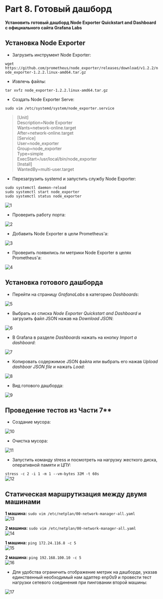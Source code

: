# Part 8. Готовый дашборд

**Установить готовый дашборд Node Exporter Quickstart and Dashboard с официального сайта Grafana Labs**

## Установка Node Exporter

- Загрузить инструмент Node Exporter:

`wget https://github.com/prometheus/node_exporter/releases/download/v1.2.2/node_exporter-1.2.2.linux-amd64.tar.gz` <br>

- Извлечь файлы:

`tar xvfz node_exporter-1.2.2.linux-amd64.tar.gz` <br>

- Создать Node Exporter Serve:

`sudo vim /etc/systemd/system/node_exporter.service` <br>
>[Unit] <br>
Description=Node Exporter <br>
Wants=network-online.target <br>
After=network-online.target <br>
[Service] <br>
User=node_exporter <br>
Group=node_exporter <br>
Type=simple <br>
ExecStart=/usr/local/bin/node_exporter <br>
[Install] <br>
WantedBy=multi-user.target <br>

- Перезагрузить systemd и запустить службу Node Exporter:

`sudo systemctl daemon-reload` <br>
`sudo systemctl start node_exporter` <br>
`sudo systemctl status node_exporter` <br>

<img src="./../../misc/images/part_8/1.jpg" alt="1" />

- Проверить работу порта:

<img src="./../../misc/images/part_8/2.jpg" alt="2" />

- Добавить Node Exporter в цели Prometheus'а:

<img src="./../../misc/images/part_8/3.jpg" alt="3" />

- Проверить появились ли метрики Node Exporter в целях Prometheus'а:

<img src="./../../misc/images/part_8/4.jpg" alt="4" />

## Установка готового дашборда

- Перейти на страницу *GrafanaLabs* в категорию *Dashboards*:

<img src="./../../misc/images/part_8/5.jpg" alt="5" />

- Выбрать из списка *Node Exporter Quickstart and Dashboard* и загрузить файл JSON нажав на *Download JSON*:

<img src="./../../misc/images/part_8/6.jpg" alt="6" />

- В Grafana в разделе *Dashboards* нажать на кнопку *Import a dashboard*:

<img src="./../../misc/images/part_8/7.jpg" alt="7" />

- Копировать содержимое JSON файла или выбрать его нажав *Upload dashboar JSON file* и нажать *Load*:

<img src="./../../misc/images/part_8/8.jpg" alt="8" />

- Вид готового дашборда:

<img src="./../../misc/images/part_8/9.jpg" alt="9" />

## Проведение тестов из Части 7**

- Создание мусора:

<img src="./../../misc/images/part_8/10.jpg" alt="10" />

- Очистка мусора:

<img src="./../../misc/images/part_8/11.jpg" alt="11" />

- Запустить команду stress и посмотреть на нагрузку жесткого диска, оперативной памяти и ЦПУ:

`stress -c 2 -i 1 -m 1 --vm-bytes 32M -t 60s` <br>
<img src="./../../misc/images/part_8/12.jpg" alt="12" />

## Статическая маршрутизация между двумя машинами

**1 машина:** `sudo vim /etc/netplan/00-network-manager-all.yaml` <br>
<img src="./../../misc/images/part_8/13.jpg" alt="13" />

**2 машина:** `sudo vim /etc/netplan/00-network-manager-all.yaml` <br>
<img src="./../../misc/images/part_8/14.jpg" alt="14" />

**1 машина:** `ping 172.24.116.8 -c 5` <br>
<img src="./../../misc/images/part_8/15.jpg" alt="15" />

**2 машина:** `ping 192.168.100.10 -c 5` <br>
<img src="./../../misc/images/part_8/16.jpg" alt="16" />

- Для удобства ограничить отображение метрик на дашборде, указав единственный необходимый нам адаптер enp0s9 и провести тест нагрузки сетевого соединения при пинговании второй машины:
<img src="./../../misc/images/part_8/17.jpg" alt="17" />
